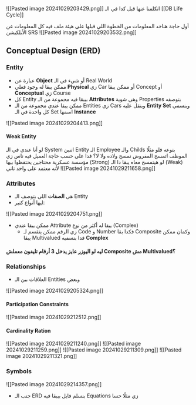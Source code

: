 ![[Pasted image 20241029203429.png]]
اتكلمنا عنها قبل كدا في الـ [[DB Life Cycle]]

أول حاجة هناخد المعلومات من الخطوة اللي قبلها على هيئة ملف فيه كل المعلومات عن الأبلكيشن SRS
![[Pasted image 20241029203532.png]]
## Conceptual Design (ERD)
### Entity
- عبارة عن **Object** أو شيء في الـ Real World
- ممكن يبقا له وجود فعلي **Physical** زي Car أو ممكن يبقا Concept أو **Conceptual** زي Course
- كل Entity بيبقا فيه مجموعة من الـ **Attributes** وهي شوية Properties بتوصفه
- ممكن يبقا عندي مجموعة من الـ Entities زي Cars وبنقل عليه **Entity Set** وبنسمي كل واحدة في الـ Set اسمها **Instance**

![[Pasted image 20241029204413.png]]
#### Weak Entity
لو أنا عندي في الـ System اتنين Entity الـ Employee والـ Childs بتوعه
فلو مثلًا الموظف اتمسح المفروض نمسح ولاده ولا لا؟ فدا على حسب حاجة العميل 
فيه ناس زي مؤسسة عسكرية محتاجين يحتفظوا بيها (Strong)
لو هيتمسح معاه يبقا دا الـ (Weak) لأنه معتمد على واحد تاني
![[Pasted image 20241029211658.png]]
### Attributes
- هي **الصفات** اللي بتوصف الـ Entity 
- ليها أنواع كتير:

![[Pasted image 20241029204751.png]]
- ممكن يبقا عندي Attribute يبقا له أكثر من نوع (Complex)
	- زي الرقم ممكن يتقسم لـ Code و Number فكدا بقا Composite وكمان ممكن يبقا Multivalued فدا بنسميه **Complex**
#### ليه لو اليوزر عايز يدخل 3 أرقام تليفون معملش Composite مش Multivalued؟

### Relationships
- العلاقات بين الـ Entities وبعض

![[Pasted image 20241029205324.png]]

#### Participation Constraints
![[Pasted image 20241029212512.png]]
#### Cardinality Ration
![[Pasted image 20241029211240.png]]
![[Pasted image 20241029211259.png]]
![[Pasted image 20241029211309.png]]
![[Pasted image 20241029211321.png]]
### Symbols
![[Pasted image 20241029214357.png]]
- جنب الـ ERD بنسلم فايل بيبقا فيه Equations زي مثلًا حسا